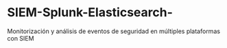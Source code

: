 # SIEM-Splunk-Elasticsearch-
Monitorización y análisis de eventos de seguridad en múltiples plataformas con SIEM
